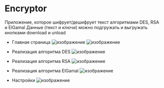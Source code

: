 # Encryptor
Приложение, которое шифрует/дешифрует текст алгоритмами DES, RSA и ElGamal
Данные (текст и ключи) можно подгружать и выгружать кнопками download и unload

- Главная страница
![изображение](https://user-images.githubusercontent.com/90932934/159381912-111558de-64f9-4ea3-a30e-d1292fd69d64.png)
![изображение](https://user-images.githubusercontent.com/90932934/159382182-ab021bc4-017c-400c-8ae8-ee9ea592b043.png)


- Реализация алгоритма DES
 ![изображение](https://user-images.githubusercontent.com/90932934/159382088-1ae24d66-8a41-404a-a1ed-cb0d9c552a58.png)


- Реализация алгоритма RSA
![изображение](https://user-images.githubusercontent.com/90932934/159382221-7027360a-5aea-4e30-a0e8-1012f4781fcf.png)


- Реализация алгоритма ElGamal
![изображение](https://user-images.githubusercontent.com/90932934/159382257-84879952-745d-4bca-b333-286d2ceee002.png)


- Настройки
![изображение](https://user-images.githubusercontent.com/90932934/159382300-654e76b4-1bf9-4d7a-a1dd-1f921b033658.png)

